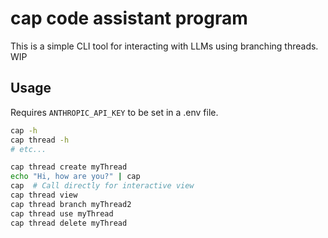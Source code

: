 # cap code assistant program

This is a simple CLI tool for interacting with LLMs using branching threads. WIP

## Usage

Requires `ANTHROPIC_API_KEY` to be set in a .env file.

```bash
cap -h
cap thread -h
# etc...

cap thread create myThread
echo "Hi, how are you?" | cap
cap  # Call directly for interactive view
cap thread view
cap thread branch myThread2
cap thread use myThread
cap thread delete myThread
```